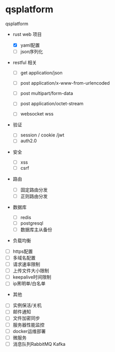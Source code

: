 # qsplatform
qsplatform


- rust web 项目 

  - [x] yaml配置
  - [ ]  json序列化

- restful 相关
  - [ ] get  application/json
  - [ ] post application/x-www-from-urlencoded
  - [ ] post multipart/form-data
  - [ ] post application/octet-stream
  - [ ] websocket wss 


- 验证
  - [ ] session / cookie /jwt
  - [ ] auth2.0
 
- 安全
  - [ ] xss
  - [ ] csrf  
 
- 路由
  - [ ] 固定路由分发
  - [ ] 正则路由分发 
  
- 数据库
  - [ ] redis
  - [ ] postgresql 
  - [ ] 数据库主从备份
  
- 负载均衡
 - [ ] https配置
 - [ ] 多域名配置
 - [ ] 请求速率限制
 - [ ] 上传文件大小限制
 - [ ] keepalive时间限制
 - [ ] ip黑明单/白名单
 
- 其他
 - [ ] 实例保活/关机
 - [ ] 邮件通知
 - [ ] 文件加密同步
 - [ ] 服务器性能监控
 - [ ] docker运维部署
 - [ ] 微服务
 - [ ] 消息队列RabbitMQ Kafka
